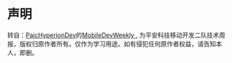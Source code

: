 # 声明
转自：[PaicHyperionDev](https://github.com/PaicHyperionDev)的[MobileDevWeekly
](https://github.com/PaicHyperionDev/MobileDevWeekly), 为平安科技移动开发二队技术周报，版权归原作者所有。仅作为学习用途。如有侵犯任何原作者权益，请告知本人，即删。
